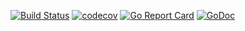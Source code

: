[![Build Status](https://travis-ci.com/aouyang1/random.svg?branch=master)](https://travis-ci.com/aouyang1/random)
[![codecov](https://codecov.io/gh/aouyang1/random/branch/master/graph/badge.svg)](https://codecov.io/gh/aouyang1/random)
[![Go Report Card](https://goreportcard.com/badge/github.com/aouyang1/random)](https://goreportcard.com/report/github.com/aouyang1/random)
[![GoDoc](https://godoc.org/github.com/aouyang1/random?status.svg)](https://godoc.org/github.com/aouyang1/random)